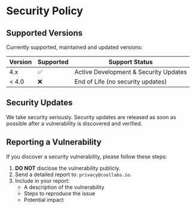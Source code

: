 # Security Policy

## Supported Versions

Currently supported, maintained and updated versions:

| Version | Supported          | Support Status |
| ------- | ------------------ | -------------- |
| 4.x     | :white_check_mark: | Active Development & Security Updates |
| < 4.0   | :x:                | End of Life (no security updates) |

## Security Updates

We take security seriously. Security updates are released as soon as possible after a vulnerability is discovered and verified.

## Reporting a Vulnerability

If you discover a security vulnerability, please follow these steps:

1. **DO NOT** disclose the vulnerability publicly.
2. Send a detailed report to: `privacy@coollabs.io`.
3. Include in your report:
   - A description of the vulnerability
   - Steps to reproduce the issue
   - Potential impact
